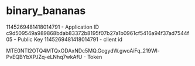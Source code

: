 ﻿# binary_bananas
1145269481418014791 - Application ID
c9d509549a989868bdab83372b8195f07b27a1b0961cf5416a94f37ad7544f05 - Public Key
1145269481418014791 - client id


MTE0NTI2OTQ4MTQxODAxNDc5MQ.GcgydW.gwoAiFq_219Wl-PvEQBYbXPJZq-eLNhq7wkAfU - Token
